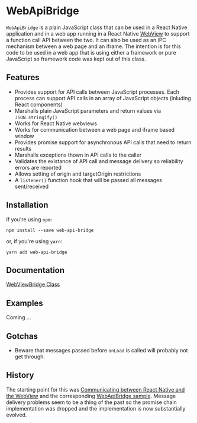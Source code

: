 # WebApiBridge

`WebApiBridge` is a plain JavaScript class that can be used in a React Native application and in a web app running in a React Native [WebView](https://facebook.github.io/react-native/docs/webview.html) to support a function call API between the two. It can also be used as an IPC mechanism between a web page and an iframe. The intention is for this code to be used in a web app that is using either a framework or pure JavaScript so framework code was kept out of this class.

## Features

* Provides support for API calls between JavaScript processes. Each process can support API calls in an array of JavaScript objects (inluding React components)
* Marshalls plain JavaScript parameters and return values via `JSON.stringify()`
* Works for React Native webviews
* Works for communication between a web page and iframe based window
* Provides promise support for asynchronous API calls that need to return results
* Marshalls exceptions thown in API calls to the caller
* Validates the existance of API call and message delivery so reliability errors are reported
* Allows setting of origin and targetOrigin restrictions
* A `listener()` function hook that will be passed all messages sent/received

## Installation

If you're using `npm`:

```console
npm install --save web-api-bridge
```

or, if you're using `yarn`:

```console
yarn add web-api-bridge
```

## Documentation

[WebViewBridge Class](https://github.com/precor/web-api-bridge/blob/master/docs/WEBVIEWBRIDGE.md)

## Examples

Coming ...

## Gotchas

* Beware that messages passed before `onLoad` is called will probably not get through.

## History

The starting point for this was [Communicating between React Native and the WebView](https://medium.com/capriza-engineering/communicating-between-react-native-and-the-webview-ac14b8b8b91a) and the corresponding [WebApiBridge sample](https://gist.github.com/blankg/d5537a458b55b9d15cb4fd78258ad840). Message delivery problems seem to be a thing of the past so the promise chain implementation was dropped and the implementation is now substantially evolved.
